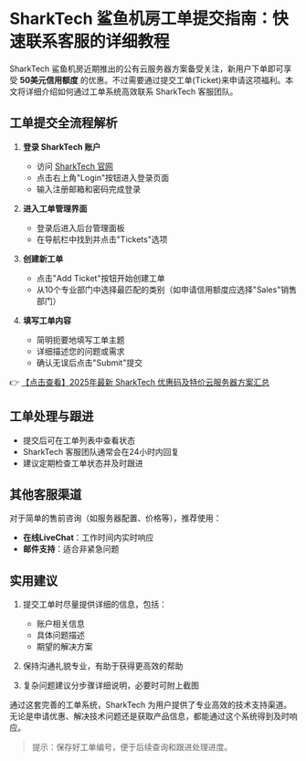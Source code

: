# SharkTech 鲨鱼机房工单提交指南：快速联系客服的详细教程

SharkTech 鲨鱼机房近期推出的公有云服务器方案备受关注，新用户下单即可享受 **50美元信用额度** 的优惠。不过需要通过提交工单(Ticket)来申请这项福利。本文将详细介绍如何通过工单系统高效联系 SharkTech 客服团队。

## 工单提交全流程解析

1. **登录 SharkTech 账户**
   - 访问 [SharkTech 官网](https://bit.ly/Sharktech)
   - 点击右上角"Login"按钮进入登录页面
   - 输入注册邮箱和密码完成登录

2. **进入工单管理界面**
   - 登录后进入后台管理面板
   - 在导航栏中找到并点击"Tickets"选项

3. **创建新工单**
   - 点击"Add Ticket"按钮开始创建工单
   - 从10个专业部门中选择最匹配的类别（如申请信用额度应选择"Sales"销售部门）

4. **填写工单内容**
   - 简明扼要地填写工单主题
   - 详细描述您的问题或需求
   - 确认无误后点击"Submit"提交

👉 [【点击查看】2025年最新 SharkTech 优惠码及特价云服务器方案汇总](https://bit.ly/Sharktech)

## 工单处理与跟进

- 提交后可在工单列表中查看状态
- SharkTech 客服团队通常会在24小时内回复
- 建议定期检查工单状态并及时跟进

## 其他客服渠道

对于简单的售前咨询（如服务器配置、价格等），推荐使用：
- **在线LiveChat**：工作时间内实时响应
- **邮件支持**：适合非紧急问题

## 实用建议

1. 提交工单时尽量提供详细的信息，包括：
   - 账户相关信息
   - 具体问题描述
   - 期望的解决方案

2. 保持沟通礼貌专业，有助于获得更高效的帮助

3. 复杂问题建议分步骤详细说明，必要时可附上截图

通过这套完善的工单系统，SharkTech 为用户提供了专业高效的技术支持渠道。无论是申请优惠、解决技术问题还是获取产品信息，都能通过这个系统得到及时响应。

> 提示：保存好工单编号，便于后续查询和跟进处理进度。